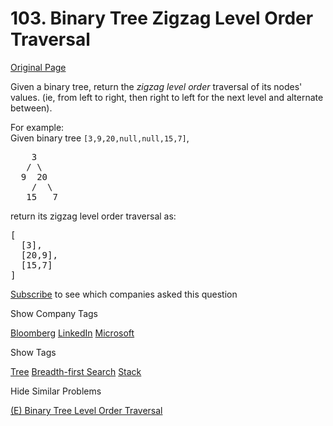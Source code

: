 # 103. Binary Tree Zigzag Level Order Traversal

[Original Page](https://leetcode.com/problems/binary-tree-zigzag-level-order-traversal/)

Given a binary tree, return the _zigzag level order_ traversal of its nodes' values. (ie, from left to right, then right to left for the next level and alternate between).

For example:  
Given binary tree `[3,9,20,null,null,15,7]`,  

<pre>    3
   / \
  9  20
    /  \
   15   7
</pre>

return its zigzag level order traversal as:  

<pre>[
  [3],
  [20,9],
  [15,7]
]
</pre>

<div>

[Subscribe](/subscribe/) to see which companies asked this question

</div>

<div>

<div id="company_tags" class="btn btn-xs btn-warning">Show Company Tags</div>

<span class="hidebutton">[Bloomberg](/company/bloomberg/) [LinkedIn](/company/linkedin/) [Microsoft](/company/microsoft/)</span></div>

<div>

<div id="tags" class="btn btn-xs btn-warning">Show Tags</div>

<span class="hidebutton">[Tree](/tag/tree/) [Breadth-first Search](/tag/breadth-first-search/) [Stack](/tag/stack/)</span></div>

<div>

<div id="similar" class="btn btn-xs btn-warning">Hide Similar Problems</div>

<span class="hidebutton" style="display: inline;">[(E) Binary Tree Level Order Traversal](/problems/binary-tree-level-order-traversal/)</span></div>